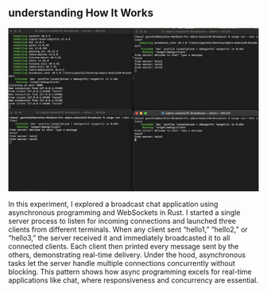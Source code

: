 ## understanding How It Works

![alt text](img/One.png)

In this experiment, I explored a broadcast chat application using asynchronous programming and WebSockets in Rust. I started a single server process to listen for incoming connections and launched three clients from different terminals. When any client sent “hello1,” “hello2,” or “hello3,” the server received it and immediately broadcasted it to all connected clients. Each client then printed every message sent by the others, demonstrating real-time delivery. Under the hood, asynchronous tasks let the server handle multiple connections concurrently without blocking. This pattern shows how async programming excels for real-time applications like chat, where responsiveness and concurrency are essential.